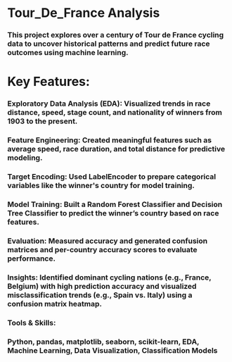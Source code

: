 # Tour_De_France Analysis

 ### This project explores over a century of Tour de France cycling data to uncover historical patterns and predict future race outcomes using machine learning.


# Key Features:

### Exploratory Data Analysis (EDA):  Visualized trends in race distance, speed, stage count, and nationality of winners from 1903 to the present.

### Feature Engineering: Created meaningful features such as average speed, race duration, and total distance for predictive modeling.

### Target Encoding: Used LabelEncoder to prepare categorical variables like the winner's country for model training.

### Model Training: Built a Random Forest Classifier and Decision Tree Classifier to predict the winner’s country based on race features.

### Evaluation: Measured accuracy and generated confusion matrices and per-country accuracy scores to evaluate performance.

### Insights: Identified dominant cycling nations (e.g., France, Belgium) with high prediction accuracy and visualized misclassification trends (e.g., Spain vs. Italy) using a confusion matrix heatmap.

### Tools & Skills:
### Python, pandas, matplotlib, seaborn, scikit-learn, EDA, Machine Learning, Data Visualization, Classification Models
